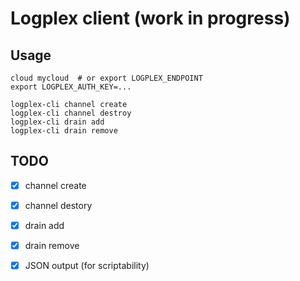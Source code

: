# Logplex client (work in progress)

## Usage

```
cloud mycloud  # or export LOGPLEX_ENDPOINT
export LOGPLEX_AUTH_KEY=...

logplex-cli channel create
logplex-cli channel destroy
logplex-cli drain add
logplex-cli drain remove
```

## TODO

* [X] channel create
* [X] channel destory
* [X] drain add
* [X] drain remove
* [X] JSON output (for scriptability)

